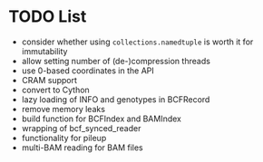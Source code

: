 # TODO List

* consider whether using ``collections.namedtuple`` is worth it for
  immutability
* allow setting number of (de-)compression threads
* use 0-based coordinates in the API
* CRAM support
* convert to Cython
* lazy loading of INFO and genotypes in BCFRecord
* remove memory leaks
* build function for BCFIndex and BAMIndex
* wrapping of bcf\_synced\_reader
* functionality for pileup
* multi-BAM reading for BAM files
